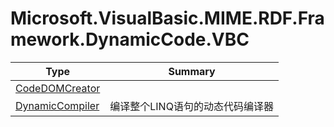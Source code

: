 ﻿
# Microsoft.VisualBasic.MIME.RDF.Framework.DynamicCode.VBC

|Type|Summary|
|----|-------|
|[CodeDOMCreator](./CodeDOMCreator.md)||
|[DynamicCompiler](./DynamicCompiler.md)|编译整个LINQ语句的动态代码编译器|

